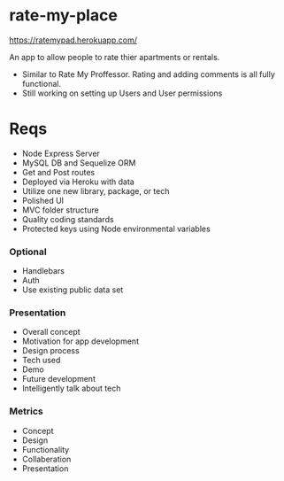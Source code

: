 # rate-my-place


https://ratemypad.herokuapp.com/

An app to allow people to rate thier apartments or rentals. 
* Similar to Rate My Proffessor. Rating and adding comments is all fully functional. 
* Still working on setting up Users and User permissions

# Reqs

- Node Express Server
- MySQL DB and Sequelize ORM
- Get and Post routes
- Deployed via Heroku with data
- Utilize one new library, package, or tech
- Polished UI
- MVC folder structure
- Quality coding standards
- Protected keys using Node environmental variables

### Optional
- Handlebars
- Auth
- Use existing public data set

### Presentation
- Overall concept
- Motivation for app development
- Design process
- Tech used
- Demo
- Future development
- Intelligently talk about tech

### Metrics
- Concept
- Design
- Functionality
- Collaberation
- Presentation
